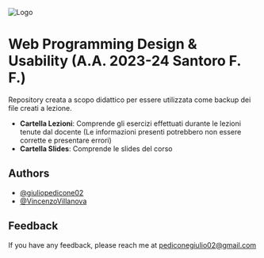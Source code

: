 ![Logo](https://images.squarespace-cdn.com/content/v1/60056c48dfad4a3649200fc0/1613294634908-3HTA3TR74HYYSNEIZSIJ/UniCT-Logo.jpg?format=1000w)


# Web Programming Design & Usability (A.A. 2023-24 Santoro F. F.)

Repository creata a scopo didattico per essere utilizzata come backup dei file creati a lezione.

* **Cartella Lezioni**: Comprende gli esercizi effettuati durante le lezioni tenute dal docente (Le informazioni presenti potrebbero non essere corrette e presentare errori)
* **Cartella Slides**: Comprende le slides del corso 

## Authors

- [@giuliopedicone02](https://www.github.com/giuliopedicone02)
- [@VincenzoVillanova](https://www.github.com/VincenzoVillanova)

## Feedback

If you have any feedback, please reach me at pediconegiulio02@gmail.com

